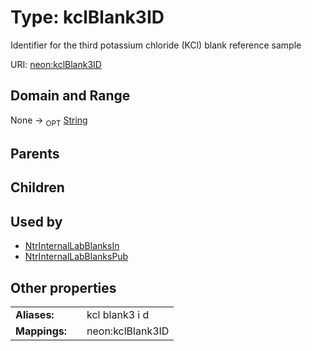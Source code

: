 
# Type: kclBlank3ID


Identifier for the third potassium chloride (KCl) blank reference sample

URI: [neon:kclBlank3ID](https://data.neonscience.org/kclBlank3ID)


## Domain and Range

None ->  <sub>OPT</sub> [String](types/String.md)

## Parents


## Children


## Used by

 * [NtrInternalLabBlanksIn](NtrInternalLabBlanksIn.md)
 * [NtrInternalLabBlanksPub](NtrInternalLabBlanksPub.md)

## Other properties

|  |  |  |
| --- | --- | --- |
| **Aliases:** | | kcl blank3 i d |
| **Mappings:** | | neon:kclBlank3ID |

